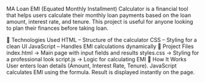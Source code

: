 MA Loan EMI (Equated Monthly Installment) Calculator is a financial tool that helps users calculate their monthly loan payments based on the loan amount, interest rate, and tenure.
This project is useful for anyone looking to plan their finances before taking loan.

🚀 Technologies Used
HTML – Structure of the calculator
CSS – Styling for a clean UI
JavaScript – Handles EMI calculations dynamically
📂 Project Files
index.html → Main page with input fields and results
styles.css → Styling for a professional look
script.js → Logic for calculating EMI
🎯 How It Works
User enters loan details (Amount, Interest Rate, Tenure).
JavaScript calculates EMI using the formula.
Result is displayed instantly on the page.
